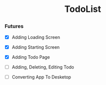 # <p align="center">TodoList</p>

### Futures

- [x] Adding Loading Screen

- [x] Adding Starting Screen

- [x] Adding Todo Page

- [ ] Adding, Deleting, Editing Todo

- [ ] Converting App To Desketop
